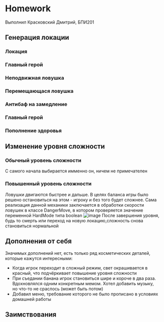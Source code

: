 # Homework
Выполнил Красковский Дмитрий, БПИ201

## Генерация локации
### Локация
### Главный герой
### Неподвижная ловушка
### Перемещающася ловушка
### Антибаф на замедление
### Главный герой
### Пополнение здоровья


## Изменение уровня сложности
### Обычный уровень сложности
С самого начала выбирается имменно он, ничем не примечателен
### Повышенный уровень сложности
Ловушки двигаются быстрее и дальше. В целях баланса игры было решено остановиться на этом - игроку и без того будет сложнее.
Сама реализация данной механики заключается в обработки скорости ловушек в классе DangerMove, в котором проверяется значение переменной HardMode типа boolean ![image](https://user-images.githubusercontent.com/43857227/200182611-3a219dca-9739-4e9c-b76e-53ac0d323d22.png)
После завершения уровня, будь то смерть или переход на новую локацию,сложность снова становиться нормальной


## Дополнения от себя
Значимых дополнений нет, есть только ряд косметических деталей, которые кажутся интересными:
- Когда игрок переходит в сложный режим, свет окрашивается в красный, что подчёркивает повышение уровня сложности
- При съедании банана игрок становиться шире и короче в два раза. Вдохновлялся одним конкретным мемом. Хотел добавить музыку, но что-то не сраслось (может быть потом)
- Добавил меню, требование которого не было прописано в условиях домашней работы
## Заимствования
